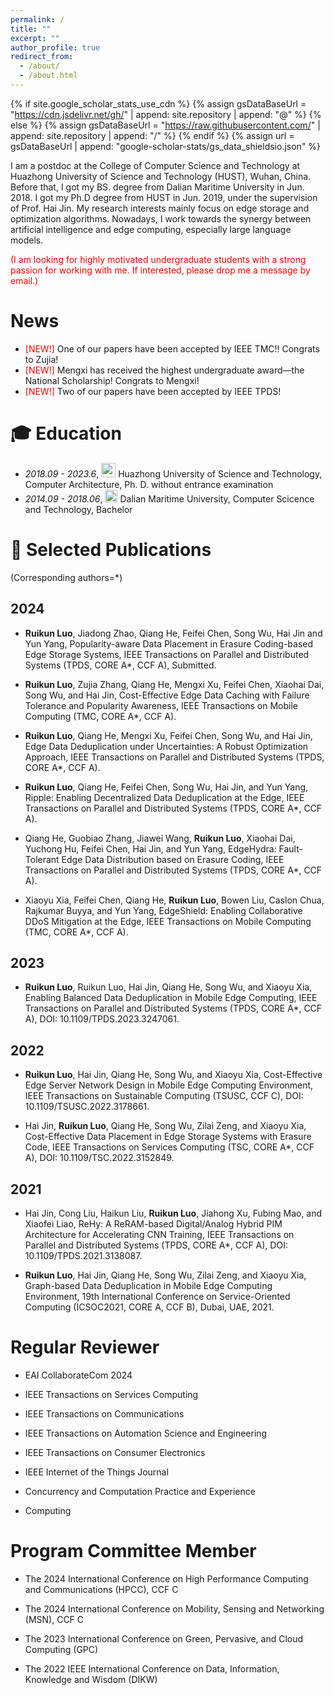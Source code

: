 ```yaml
---
permalink: /
title: ""
excerpt: ""
author_profile: true
redirect_from: 
  - /about/
  - /about.html
---
```


{% if site.google_scholar_stats_use_cdn %}
{% assign gsDataBaseUrl = "https://cdn.jsdelivr.net/gh/" | append: site.repository | append: "@" %}
{% else %}
{% assign gsDataBaseUrl = "https://raw.githubusercontent.com/" | append: site.repository | append: "/" %}
{% endif %}
{% assign url = gsDataBaseUrl | append: "google-scholar-stats/gs_data_shieldsio.json" %}

<span class='anchor' id='about-me'></span>

I am a postdoc at the College of Computer Science and Technology at Huazhong University of Science and Technology (HUST), Wuhan, China. Before that, I got my BS. degree from Dalian Maritime University in Jun. 2018. I got my Ph.D degree from HUST in Jun. 2019, under the supervision of Prof. Hai Jin. My research interests mainly focus on edge storage and optimization algorithms. Nowadays, I work towards the synergy between artificial intelligence and edge computing, especially large language models.

<font color="red">(I am looking for highly motivated undergraduate students with a strong passion for working with me. If interested, please drop me a message by email.)</font>
  
# News
- <font color="red">[NEW!]</font> One of our papers have been accepted by IEEE TMC!! Congrats to Zujia!
- <font color="red">[NEW!]</font> Mengxi has received the highest undergraduate award—the National Scholarship! Congrats to Mengxi!
- <font color="red">[NEW!]</font> Two of our papers have been accepted by IEEE TPDS!

<span class='anchor' id='-xl'></span>

# 🎓 Education
- *2018.09 - 2023.6*, <a href="https://www.hust.edu.cn/"><img class="svg" src="/images/HUST_logo.svg" width="23pt"></a> Huazhong University of Science and Technology, Computer Architecture,  Ph. D. without entrance examination 
- *2014.09 - 2018.06*, <a href="https://www.dlmu.edu.cn/"><img class="svg" src="/images/DMU_logo.svg" width="20pt"></a> Dalian Maritime University, Computer Scicence and Technology, Bachelor
 
<span class='anchor' id='-lwzl'></span>

# 📝 Selected Publications
(Corresponding authors=*)

## 2024

- **Ruikun Luo**, Jiadong Zhao, Qiang He, Feifei Chen, Song Wu, Hai Jin and Yun Yang, Popularity-aware Data Placement in Erasure Coding-based Edge Storage Systems, IEEE Transactions on Parallel and Distributed Systems (TPDS, CORE A*, CCF A), Submitted.

- **Ruikun Luo**, Zujia Zhang, Qiang He, Mengxi Xu, Feifei Chen, Xiaohai Dai, Song Wu, and Hai Jin, Cost-Effective Edge Data Caching with Failure Tolerance and Popularity Awareness, IEEE Transactions on Mobile Computing (TMC, CORE A*, CCF A).

- **Ruikun Luo**, Qiang He, Mengxi Xu, Feifei Chen, Song Wu, and Hai Jin, Edge Data Deduplication under Uncertainties: A Robust Optimization Approach, IEEE Transactions on Parallel and Distributed Systems (TPDS, CORE A*, CCF A).

- **Ruikun Luo**, Qiang He, Feifei Chen, Song Wu, Hai Jin, and Yun Yang, Ripple: Enabling Decentralized Data Deduplication at the Edge, IEEE Transactions on Parallel and Distributed Systems (TPDS, CORE A*, CCF A).

- Qiang He, Guobiao Zhang, Jiawei Wang, **Ruikun Luo**, Xiaohai Dai, Yuchong Hu, Feifei Chen, Hai Jin, and Yun Yang, EdgeHydra: Fault-Tolerant Edge Data Distribution based on Erasure Coding, IEEE Transactions on Parallel and Distributed Systems (TPDS, CORE A*, CCF A).

- Xiaoyu Xia, Feifei Chen, Qiang He, **Ruikun Luo**, Bowen Liu, Caslon Chua, Rajkumar Buyya, and Yun Yang, EdgeShield: Enabling Collaborative DDoS Mitigation at the Edge, IEEE Transactions on Mobile Computing (TMC, CORE A*, CCF A).

## 2023

- **Ruikun Luo**, Ruikun Luo, Hai Jin, Qiang He, Song Wu, and Xiaoyu Xia, Enabling Balanced Data Deduplication in Mobile Edge Computing, IEEE Transactions on Parallel and Distributed Systems (TPDS, CORE A*, CCF A), DOI: 10.1109/TPDS.2023.3247061.

## 2022

- **Ruikun Luo**, Hai Jin, Qiang He, Song Wu, and Xiaoyu Xia, Cost-Effective Edge Server Network Design in Mobile Edge Computing Environment, IEEE Transactions on Sustainable Computing (TSUSC, CCF C), DOI: 10.1109/TSUSC.2022.3178661.

- Hai Jin, **Ruikun Luo**, Qiang He, Song Wu, Zilai Zeng, and Xiaoyu Xia, Cost-Effective Data Placement in Edge Storage Systems with Erasure Code, IEEE Transactions on Services Computing (TSC, CORE A*, CCF A), DOI: 10.1109/TSC.2022.3152849.

## 2021

- Hai Jin, Cong Liu, Haikun Liu, **Ruikun Luo**, Jiahong Xu, Fubing Mao, and Xiaofei Liao, ReHy: A ReRAM-based Digital/Analog Hybrid PIM Architecture for Accelerating CNN Training, IEEE Transactions on Parallel and Distributed Systems (TPDS, CORE A*, CCF A), DOI: 10.1109/TPDS.2021.3138087.

- **Ruikun Luo**, Hai Jin, Qiang He, Song Wu, Zilai Zeng, and Xiaoyu Xia, Graph-based Data Deduplication in Mobile Edge Computing Environment, 19th International Conference on Service-Oriented Computing (ICSOC2021, CORE A, CCF B), Dubai, UAE, 2021. 

<span class='anchor' id='-ryjx'></span>

# Regular Reviewer

- EAI CollaborateCom 2024

- IEEE Transactions on Services Computing

- IEEE Transactions on Communications

- IEEE Transactions on Automation Science and Engineering

- IEEE Transactions on Consumer Electronics 

- IEEE Internet of the Things Journal

- Concurrency and Computation Practice and Experience

- Computing
 
# Program Committee Member
- The 2024 International Conference on High Performance Computing and Communications (HPCC), CCF C

- The 2024 International Conference on Mobility, Sensing and Networking (MSN), CCF C

- The 2023 International Conference on Green, Pervasive, and Cloud Computing (GPC)

- The 2022 IEEE International Conference on Data, Information, Knowledge and Wisdom (DIKW)

<!--# 🏅 Awards
- *2018.11* 获得 第十四届“挑战杯”全国大学生课外学术科技作品竞赛 `一等奖`  
- *2015.06* 获得 第十三届“挑战杯”四川大学生课外学术科技作品竞赛 `一等奖` [[新闻]](https://www.sc.gov.cn/10462/10778/10876/2015/7/1/10341562.shtml)  
- *2014.12* 获得 第四届全国大学生工程训练综合能力竞赛（四川赛区） `一等奖`  
-->



